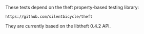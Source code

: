 These tests depend on the theft property-based testing library:

    https://github.com/silentbicycle/theft

They are currently based on the libtheft 0.4.2 API.
